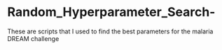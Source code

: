 # Random_Hyperparameter_Search-
These are scripts that I used to find the best parameters for the malaria DREAM challenge
